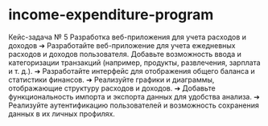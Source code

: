 # income-expenditure-program
Кейс-задача № 5
Разработка веб-приложения для учета расходов и доходов
➔	Разработайте веб-приложение для учета ежедневных расходов и доходов пользователя. Добавьте возможность ввода и категоризации транзакций (например, продукты, развлечения, зарплата и т. д.). 
➔	Разработайте интерфейс для отображения общего баланса и статистики финансов. 
➔	Реализуйте графики и диаграммы, отображающие структуру расходов и доходов. 
➔	Добавьте функциональность импорта и экспорта данных для удобства анализа. 
➔	Реализуйте аутентификацию пользователей и возможность сохранения данных в их личных профилях.
